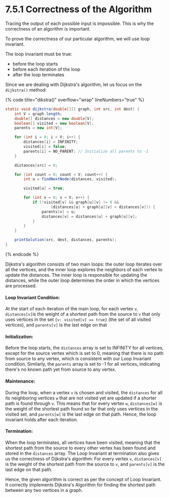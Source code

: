 # 7.5.1 Correctness of the Algorithm

Tracing the output of each possible input is impossible. This is why the correctness of an algorithm is important.

To prove the correctness of our particular algorithm, we will use loop invariant.&#x20;

The loop invariant must be true:

* before the loop starts
* before each iteration of the loop
* after the loop terminates

Since we are dealing with Dijkstra's algorithm, let us focus on the `dijkstra()` method:

{% code title="dikstra()" overflow="wrap" lineNumbers="true" %}
```java
static void dijkstra(double[][] graph, int src, int dest) {
	int V = graph.length;
	double[] distances = new double[V];
	boolean[] visited = new boolean[V];
	parents = new int[V];

	for (int i = 0; i < V; i++) {
		distances[i] = INFINITY;
		visited[i] = false;
		parents[i] = NO_PARENT; // Initialize all parents to -1
	}

	distances[src] = 0;

	for (int count = 0; count < V; count++) {
		int u = findNextNode(distances, visited);

		visited[u] = true;

		for (int v = 0; v < V; v++) {
			if (!visited[v] && graph[u][v] != 0 &&
					(distances[u] + graph[u][v] < distances[v])) {
				parents[v] = u;
				distances[v] = distances[u] + graph[u][v];
			}
		}
	}

	printSolution(src, dest, distances, parents);
}
```
{% endcode %}

Dijkstra's algorithm consists of two main loops: the outer loop iterates over all the vertices, and the inner loop explores the neighbors of each vertex to update the distances. The inner loop is responsible for updating the distances, while the outer loop determines the order in which the vertices are processed.

#### Loop Invariant Condition:

At the start of each iteration of the main loop, for each vertex `v`, `distances[v]`is the weight of a shortest path from the source to `v` that only uses vertices in the set `{v: visited[v] == true}` (the set of all visited vertices), and `parents[v]` is the last edge on that&#x20;

#### Initialization:

Before the loop starts, the `distances` array is set to INFINITY for all vertices, except for the source vertex which is set to 0, meaning that there is no path from source to any vertex, which is consistent with our Loop Invariant condition. Similarly, the `parents` array is set to -1 for all vertices, indicating there's no known path yet from source to any vertex.

#### Maintenance:

During the loop, when a vertex `v` is chosen and visited, the `distances` for all its neighboring vertices `w` that are not visited yet are updated if a shorter path is found through `v`. This means that for every vertex `w`, `distances[w]` is the weight of the shortest path found so far that only uses vertices in the visited set, and `parents[w]` is the last edge on that path. Hence, the loop invariant holds after each iteration.

#### Termination:

When the loop terminates, all vertices have been visited, meaning that the shortest path from the source to every other vertex has been found and stored in the `distances` array. The Loop Invariant at termination also gives us the correctness of Dijkstra's algorithm: For every vertex `v`, `distances[v]` is the weight of the shortest path from the source to `v`, and `parents[v]` is the last edge on that path.

Hence, the given algorithm is correct as per the concept of Loop Invariant. It correctly implements Dijkstra's Algorithm for finding the shortest path between any two vertices in a graph.
